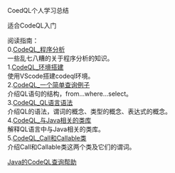 CoedQL个人学习总结

适合CodeQL入门

阅读指南：<br>
0.[CodeQL_程序分析](md/00CodeQL_程序分析.md) <br>
一些乱七八糟的关于程序分析的知识。<br>
1.[CodeQL_环境搭建](md/01CodeQL_环境搭建.md)<br>
使用VScode搭建codeql环境。<br>
2.[CodeQL_一个简单查询例子](md/02CodeQL_一个简单查询例子.md)<br>
介绍QL语句的结构，from...where...select。<br>
3.[CodeQL_QL语言语法](md/03CodeQL_QL语言语法.md)<br>
介绍QL的语法，谓词的概念、类型的概念、表达式的概念。<br>
4.[CodeQL_与Java相关的类库](md/04CodeQL_与Java相关的类库.md)<br>
解释QL语言中与Java相关的类库。<br>
5.[CodeQL_Call和Callable类](md/05CodeQL_Call和Callable类.md)<br>
介绍Call和Callable类这两个类及它们的谓词。<br>


[Java的CodeQL查询帮助](https://codeql.github.com/codeql-query-help/java/)